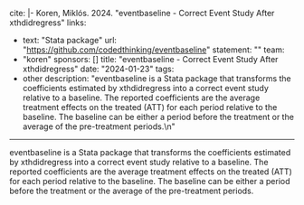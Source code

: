 cite: |-
  Koren, Miklós. 2024. "eventbaseline - Correct Event Study After xthdidregress"
links:
  - text: "Stata package"
    url: "https://github.com/codedthinking/eventbaseline"
statement: ""
team:
  - "koren"
sponsors: []
title: "eventbaseline - Correct Event Study After xthdidregress"
date: "2024-01-23"
tags:
  - other
description: "eventbaseline is a Stata package that transforms the coefficients estimated by xthdidregress into a correct event study relative to a baseline. The reported coefficients are the average treatment effects on the treated (ATT) for each period relative to the baseline. The baseline can be either a period before the treatment or the average of the pre-treatment periods.\n"

---

eventbaseline is a Stata package that transforms the coefficients estimated by xthdidregress into a correct event study relative to a baseline. The reported coefficients are the average treatment effects on the treated (ATT) for each period relative to the baseline. The baseline can be either a period before the treatment or the average of the pre-treatment periods.

